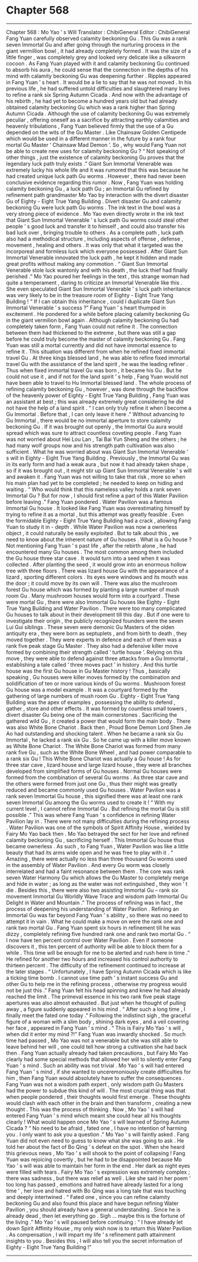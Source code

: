 
# Chapter 568


---

Chapter 568 : Mo Yao ’ s Will
Translator :
ChibiGeneral
Editor :
ChibiGeneral
Fang Yuan carefully observed calamity beckoning Gu .
This Gu was a rank seven Immortal Gu and after going through the nurturing process in the giant vermillion bowl , it had already completely formed .
It was the size of a little finger , was completely grey and looked very delicate like a silkworm cocoon .
As Fang Yuan played with it and calamity beckoning Gu continued to absorb his aura , he could sense that the connection in the depths of his mind with calamity beckoning Gu was deepening further .
Ripples appeared in Fang Yuan ’ s heart .
It would be a lie to say that he was not moved .
In his previous life , he had suffered untold difficulties and slaughtered many lives to refine a rank six Spring Autumn Cicada . And now with the advantage of his rebirth , he had yet to become a hundred years old but had already obtained calamity beckoning Gu which was a rank higher than Spring Autumn Cicada .
Although the use of calamity beckoning Gu was extremely peculiar , offering oneself as a sacrifice by attracting earthly calamities and heavenly tribulations , Fang Yuan believed firmly that the use of a Gu depended on the wits of the Gu Master .
Like Chainsaw Golden Centipede which would be used in a different manner in the future by a rank four mortal Gu Master ‘ Chainsaw Mad Demon ’. So , why would Fang Yuan not be able to create new uses for calamity beckoning Gu ?
“ Not speaking of other things , just the existence of calamity beckoning Gu proves that the legendary luck path truly exists .”
Giant Sun Immortal Venerable was extremely lucky his whole life and it was rumored that this was because he had created unique luck path Gu worms .
However , there had never been conclusive evidence regarding this rumor .
Now , Fang Yuan was holding calamity beckoning Gu , a luck path Gu ; an Immortal Gu refined by refinement path grandmaster Mo Yao by interaction with the divert disaster Gu of Eighty - Eight True Yang Building .
Divert disaster Gu and calamity beckoning Gu were luck path Gu worms .
The ink text in the bowl was a very strong piece of evidence .
Mo Yao even directly wrote in the ink text that Giant Sun Immortal Venerable ’ s luck path Gu worms could steal other people ’ s good luck and transfer it to himself , and could also transfer his bad luck over , bringing trouble to others .
As a complete path , luck path also had a methodical structure , including aspects of offense , defense , movement , healing and others . It was only that what it targeted was the incorporeal and formless luck which everyone possessed .
After Giant Sun Immortal Venerable innovated the luck path , he kept it hidden and made great profits without making any commotion .
“ Giant Sun Immortal Venerable stole luck wantonly and with his death , the luck thief had finally perished .” Mo Yao poured her feelings in the text , this strange woman had quite a temperament , daring to criticize an Immortal Venerable like this .
She even speculated Giant Sun Immortal Venerable ’ s luck path inheritance was very likely to be in the treasure room of Eighty - Eight True Yang Building !
“ If I can obtain this inheritance , could I duplicate Giant Sun Immortal Venerable ’ s success ?” Fang Yuan ’ s heart thumped in excitement .
He pondered for a while before placing calamity beckoning Gu in the giant vermilion bowl again .
Although calamity beckoning Gu had completely taken form , Fang Yuan could not refine it .
The connection between them had thickened to the extreme , but there was still a gap before he could truly become the master of calamity beckoning Gu .
Fang Yuan was still a mortal currently and did not have immortal essence to refine it .
This situation was different from when he refined fixed immortal travel Gu .
At three kings blessed land , he was able to refine fixed immortal travel Gu with the assistance of the land spirit , he was the leading refiner . Thus when fixed immortal travel Gu was born , it became his Gu . But he could not use it , and if not for the land spirit ’ s help , Fang Yuan would not have been able to travel to Hu Immortal blessed land .
The whole process of refining calamity beckoning Gu , however , was done through the backflow of the heavenly power of Eighty - Eight True Yang Building , Fang Yuan was an assistant at best ; this was already extremely great considering he did not have the help of a land spirit .
“ I can only truly refine it when I become a Gu Immortal . Before that , I can only leave it here .”
Without advancing to Gu Immortal , there would be no immortal aperture to store calamity beckoning Gu . If it was brought out openly , the Immortal Gu aura would spread which was sure to attract countless coveting people .
Fang Yuan was not worried about Hei Lou Lan , Tai Bai Yun Sheng and the others ; he had many wolf groups now and his strength path cultivation was also sufficient .
What he was worried about was Giant Sun Immortal Venerable ’ s will in Eighty - Eight True Yang Building .
Previously , the Immortal Gu was in its early form and had a weak aura , but now it had already taken shape , so if it was brought out , it might stir up Giant Sun Immortal Venerable ’ s will and awaken it .
Fang Yuan was not willing to take that risk , more so when his main plan had yet to be completed ; he needed to keep on hiding and waiting .
“ Who would think that this nameless valley holds a rank seven Immortal Gu ? But for now , I should first refine a part of this Water Pavilion before leaving .” Fang Yuan pondered .
Water Pavilion was a famous Immortal Gu house . It looked like Fang Yuan was overestimating himself by trying to refine it as a mortal , but this attempt was greatly feasible .
Even the formidable Eighty - Eight True Yang Building had a crack , allowing Fang Yuan to study it in - depth . While Water Pavilion was now a ownerless object , it could naturally be easily exploited .
But to talk about this , we need to know about the inherent nature of Gu houses .
What is a Gu house ?
Not mentioning Fang Yuan ’ s past life , after the rebirth alone , he had encountered many Gu houses .
The most common among them included the Gu house three star cave . It would turn into a seed when it was collected . After planting the seed , it would grow into an enormous hollow tree with three floors .
There was lizard house Gu with the appearance of a lizard , sporting different colors . Its eyes were windows and its mouth was the door ; it could move by its own will .
There was also the mushroom forest Gu house which was formed by planting a large number of mush room Gu . Many mushroom houses would form into a courtyard .
These were mortal Gu , there were also Immortal Gu houses like Eighty - Eight True Yang Building and Water Pavilion .
There were too many complicated Gu houses to talk about in their development till this day . But if one were to investigate their origin , the publicly recognized founders were the seven Lui Gui siblings .
These seven were demonic Gu Masters of the olden antiquity era , they were born as septuplets , and from birth to death , they moved together .
They were experts in defence and each of them was a rank five peak stage Gu Master . They also had a defensive killer move formed by combining their strength called ‘ turtle house ’. Relying on this move , they were able to defend against three attacks from a Gu Immortal , establishing a tale called ‘ three moves pact ’ in history .
And this turtle house was the first Gu house in Gu Master history !
Thus , basically speaking , Gu houses were killer moves formed by the combination and solidification of ten or more various kinds of Gu worms .
Mushroom forest Gu house was a model example . It was a courtyard formed by the gathering of large numbers of mush room Gu .
Eighty - Eight True Yang Building was the apex of examples , possessing the ability to defend , gather , store and other effects . It was formed by countless small towers , divert disaster Gu being one of the main cornerstones . Sacrificing the gathered wild Gu , it created a power that would form the main body .
There was also White Bone Chariot .
Back then , Proud Bone Demon Lord Shen Jie Ao had outstanding and shocking talent . When he became a rank six Gu Immortal , he lacked a rank six Gu . So he came up with a killer move known as White Bone Chariot .
The White Bone Chariot was formed from many rank five Gu , such as the White Bone Wheel , and had power comparable to a rank six Gu !
This White Bone Chariot was actually a Gu house !
As for three star cave , lizard house and large lizard house , they were all branches developed from simplified forms of Gu houses .
Normal Gu houses were formed from the combination of several Gu worms . As three star cave and the others were formed from just one Gu , thus their might was greatly reduced and became commonly used Gu houses .
Water Pavilion was a rank seven Immortal Gu house , this signified there was at least one rank seven Immortal Gu among the Gu worms used to create it !
“ With my current level , I cannot refine Immortal Gu . But refining the mortal Gu is still possible .”
This was where Fang Yuan ’ s confidence in refining Water Pavilion lay in .
There were not many difficulties during the refining process .
Water Pavilion was one of the symbols of Spirit Affinity House , wielded by Fairy Mo Yao back then .
Mo Yao betrayed the sect for her love and refined calamity beckoning Gu , sacrificing herself . This Immortal Gu house thus became ownerless .
As such , to Fang Yuan , Water Pavilion was like a little beauty that had its arms wide open and he was free to play with it .
“ Amazing , there were actually no less than three thousand Gu worms used in the assembly of Water Pavilion . And every Gu worm was closely interrelated and had a faint resonance between them . The core was rank seven Water Harmony Gu which allows the Gu Master to completely merge and hide in water ; as long as the water was not extinguished , they won ’ t die . Besides this , there were also two assisting Immortal Gu – rank six movement Immortal Gu Worldly Wave Trace and wisdom path Immortal Gu Delight in Water and Mountain .”
The process of refining was in fact , the process of deepening his understanding of Water Pavilion .
Refining an Immortal Gu was far beyond Fang Yuan ’ s ability , so there was no need to attempt it in vain . What he could make a move on were the rank one and rank two mortal Gu .
Fang Yuan spent six hours in refinement till he was dizzy , completely refining five hundred rank one and rank two mortal Gu .
“ I now have ten percent control over Water Pavilion . Even if someone discovers it , this ten percent of authority will be able to block them for a while . This time will be enough for me to be alerted and rush here in time .”
He refined for another two hours and increased his control authority to thirteen percent .
The difficulty of the refinement continued to increase at the later stages .
“ Unfortunately , I have Spring Autumn Cicada which is like a ticking time bomb . I cannot use time path ’ s instant success Gu and other Gu to help me in the refining process , otherwise my progress would not be just this .”
Fang Yuan felt his head spinning and knew he had already reached the limit . The primeval essence in his two rank five peak stage apertures was also almost exhausted .
But just when he thought of pulling away , a figure suddenly appeared in his mind .
“ After such a long time , I finally meet the fated one today .”
Following the indistinct sigh , the graceful figure of a woman with a slim body , shining dark eyes , and a veil covering her face , appeared in Fang Yuan ’ s mind .
“ This is Fairy Mo Yao ’ s will , when did it enter my mind ?!” Fang Yuan was inwardly shocked .
So much time had passed , Mo Yao was not a venerable but she was still able to leave behind her will , one could tell how strong a cultivation she had back then .
Fang Yuan actually already had taken precautions , but Fairy Mo Yao clearly had some special methods that allowed her will to silently enter Fang Yuan ’ s mind .
Such an ability was not trivial .
Mo Yao ’ s will had entered Fang Yuan ’ s mind , if she wanted to unceremoniously create difficulties for him , then Fang Yuan would absolutely have to suffer the consequences .
Fang Yuan was not a wisdom path expert , only wisdom path Gu Masters had the power to subdue this kind of will .
The most crucial thing was that when people pondered , their thoughts would first emerge . These thoughts would clash with each other in the brain and then transform , creating a new thought . This was the process of thinking .
Now , Mo Yao ’ s will had entered Fang Yuan ’ s mind which meant she could hear all his thoughts clearly !
What would happen once Mo Yao ’ s will learned of Spring Autumn Cicada ?
“ No need to be afraid , fated one , I have no intention of harming you . I only want to ask you a question .” Mo Yao ’ s will faintly asked .
Fang Yuan did not even need to guess to know what she was going to ask . He told her about the fact of Bo Qing ’ s defeat on the spot .
When she heard this grievous news , Mo Yao ’ s will shook to the point of collapsing !
Fang Yuan was rejoicing covertly , but he had to be disappointed because Mo Yao ’ s will was able to maintain her form in the end .
Her dark as night eyes were filled with tears . Fairy Mo Yao ’ s expression was extremely complex ; there was sadness , but there was relief as well .
Like she said in her poem
‘ too long has passed , emotions and hatred have already lasted for a long time ’
, her love and hatred with Bo Qing was a long tale that was touching and deeply intertwined .
“ Fated one , since you can refine calamity beckoning Gu and also found this place and have begun refining Water Pavilion , you should already have a general understanding . Since he is already dead , then let everything go . Sigh … maybe this is the fortune of the living .”
Mo Yao ’ s will paused before continuing : “ I have already let down Spirit Affinity House , my only wish now is to return this Water Pavilion . As compensation , I will impart my life ’ s refinement path attainment insights to you . Besides this , I will also tell you the secret information of Eighty - Eight True Yang Building !”

---

